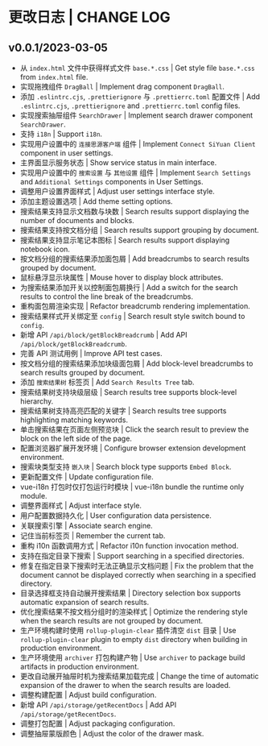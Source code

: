 # 更改日志 | CHANGE LOG

## v0.0.1/2023-03-05

- 从 `index.html` 文件中获得样式文件 `base.*.css` | Get style file `base.*.css` from `index.html` file.
- 实现拖拽组件 `DragBall` | Implement drag component `DragBall`.
- 添加 `.eslintrc.cjs`, `.prettierignore` 与 `.prettierrc.toml` 配置文件 | Add `.eslintrc.cjs`, `.prettierignore` and `.prettierrc.toml` config files.
- 实现搜索抽屉组件 `SearchDrawer` | Implement search drawer component `SearchDrawer`.
- 支持 `i18n` | Support `i18n`.
- 实现用户设置中的 `连接思源客户端` 组件 | Implement `Connect SiYuan Client` component in user settings.
- 主界面显示服务状态 | Show service status in main interface.
- 实现用户设置中的 `搜索设置` 与 `其他设置` 组件 | Implement `Search Settings` and `Additional Settings` components in User Settings.
- 调整用户设置界面样式 | Adjust user settings interface style.
- 添加主题设置选项 | Add theme setting options.
- 搜索结果支持显示文档数与块数 | Search results support displaying the number of documents and blocks.
- 搜索结果支持按文档分组 | Search results support grouping by document.
- 搜索结果支持显示笔记本图标 | Search results support displaying notebook icon.
- 按文档分组的搜索结果添加面包屑 | Add breadcrumbs to search results grouped by document.
- 鼠标悬浮显示块属性 | Mouse hover to display block attributes.
- 为搜索结果添加开关以控制面包屑换行 | Add a switch for the search results to control the line break of the breadcrumbs.
- 重构面包屑渲染实现 | Refactor breadcrumb rendering implementation.
- 搜索结果样式开关绑定至 `config` | Search result style switch bound to `config`.
- 新增 API `/api/block/getBlockBreadcrumb` | Add API `/api/block/getBlockBreadcrumb`.
- 完善 API 测试用例 | Improve API test cases.
- 按文档分组的搜索结果添加块级面包屑 | Add block-level breadcrumbs to search results grouped by document.
- 添加 `搜索结果树` 标签页 | Add `Search Results Tree` tab.
- 搜索结果树支持块级层级 | Search results tree supports block-level hierarchy.
- 搜索结果树支持高亮匹配的关键字 | Search results tree supports highlighting matching keywords.
- 单击搜索结果在页面左侧预览块 | Click the search result to preview the block on the left side of the page.
- 配置浏览器扩展开发环境 | Configure browser extension development environment.
- 搜索块类型支持 `嵌入块` | Search block type supports `Embed Block`.
- 更新配置文件 | Update configuration file.
- vue-i18n 打包时仅打包运行时模块 | vue-i18n bundle the runtime only module.
- 调整界面样式 | Adjust interface style.
- 用户配置数据持久化 | User configuration data persistence.
- 关联搜索引擎 | Associate search engine.
- 记住当前标签页 | Remember the current tab.
- 重构 i10n 函数调用方式 | Refactor i10n function invocation method.
- 支持在指定目录下搜索 | Support searching in a specified directories.
- 修复在指定目录下搜索时无法正确显示文档问题 | Fix the problem that the document cannot be displayed correctly when searching in a specified directory.
- 目录选择框支持自动展开搜索结果 | Directory selection box supports automatic expansion of search results.
- 优化搜索结果不按文档分组时的渲染样式 | Optimize the rendering style when the search results are not grouped by document.
- 生产环境构建时使用 `rollup-plugin-clear` 插件清空 `dist` 目录 | Use `rollup-plugin-clear` plugin to empty `dist` directory when building in production environment.
- 生产环境使用 `archiver` 打包构建产物 | Use `archiver` to package build artifacts in production environment.
- 更改自动展开抽屉时机为搜索结果加载完成 | Change the time of automatic expansion of the drawer to when the search results are loaded.
- 调整构建配置 | Adjust build configuration.
- 新增 API `/api/storage/getRecentDocs` | Add API `/api/storage/getRecentDocs`.
- 调整打包配置 | Adjust packaging configuration.
- 调整抽屉蒙版颜色 | Adjust the color of the drawer mask.
